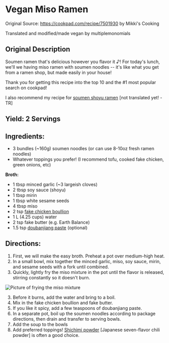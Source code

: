 # Vegan Miso Ramen

Original Source: https://cookpad.com/recipe/7501930 by Mikki's Cooking

Translated and modified/made vegan by multiplemonomials

## Original Description
Soumen ramen that's delicious however you flavor it ♪!  For today's lunch, we'll we having miso ramen with soumen noodles -- it's like what you get from a ramen shop, but made easily in your house!

Thank you for getting this recipe into the top 10 and the #1 most popular search on cookpad!

I also recommend my recipe for [soumen shoyu ramen](https://cookpad.com/recipe/7332766) [not translated yet! -TR]

## Yield: 2 Servings

## Ingredients:

- 3 bundles (~160g) soumen noodles (or can use 8-10oz fresh ramen noodles)
- Whatever toppings you prefer! (I recommend tofu, cooked fake chicken, green onions, etc)

**Broth:**
- 1 tbsp minced garlic (~3 largeish cloves)
- 2 tbsp soy sauce (shoyu)
- 1 tbsp mirin
- 1 tbsp white sesame seeds
- 4 tbsp miso
- 2 tsp [fake chicken boullion](https://www.amazon.com/Better-Than-Bouillon-Chicken-Certified/dp/B000N7YKQK)
- 1 L (4.25 cups) water
- 2 tsp fake butter (e.g. Earth Balance)
- 1.5 tsp [doubanjiang paste](https://www.amazon.com/Natural-Plus-Green-Doubangjiang-Ingredient/dp/B08TVHRTDP/ref=sr_1_4?keywords=Doubanjiang&qid=1683396318&sr=8-4) (optional)

## Directions:

1. First, we will make the easy broth.  Preheat a pot over medium-high heat.
2. In a small bowl, mix together the minced garlic, miso, soy sauce, mirin, and sesame seeds with a fork until combined.
3. Quickly, lightly fry the miso mixture in the pot until the flavor is released, stirring constantly so it doesn't burn.

![Picture of frying the miso mixture](https://img.cpcdn.com/steps/35646832/m/b51bb7202f62d39c82b43a426a15e278?u=46684425&p=1681200103)

3. Before it burns, add the water and bring to a boil.
4. Mix in the fake chicken boullion and fake butter.
5. If you like it spicy, add a few teaspoons of doubanjiang paste.
6. In a separate pot, boil up the soumen noodles according to package directions, then drain and transfer to serving bowls.
7. Add the soup to the bowls
8. Add preferred toppings!  [Shichimi powder](https://www.amazon.com/cart/smart-wagon?newItems=d6b7f648-b73a-4399-916c-4ed9b437801b,1&ref_=sw_refresh) [Japanese seven-flavor chili powder] is often a good choice.
